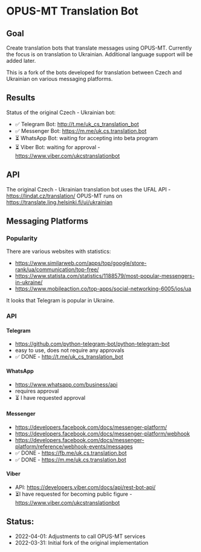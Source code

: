 # OPUS-MT Translation Bot

## Goal

Create translation bots that translate messages using OPUS-MT.
Currently the focus is on translation to Ukrainian. Additional language support will be added later.

This is a fork of the bots developed for translation between Czech and Ukrainian on various messaging platforms.

## Results

Status of the original Czech - Ukrainian bot:

- ✅ Telegram Bot: http://t.me/uk_cs_translation_bot
- ✅ Messenger Bot: https://m.me/uk.cs.translation.bot
- ⏳ WhatsApp Bot: waiting for accepting into beta program
- ⏳ Viber Bot: waiting for approval - https://www.viber.com/ukcstranslationbot

## API

The original Czech - Ukrainian translation bot uses the UFAL API - https://lindat.cz/translation/
OPUS-MT runs on https://translate.ling.helsinki.fi/ui/ukrainian

## Messaging Platforms

### Popularity

There are various websites with statistics:

- https://www.similarweb.com/apps/top/google/store-rank/ua/communication/top-free/
- https://www.statista.com/statistics/1188579/most-popular-messengers-in-ukraine/
- https://www.mobileaction.co/top-apps/social-networking-6005/ios/ua

It looks that Telegram is popular in Ukraine.

### API

#### Telegram

- https://github.com/python-telegram-bot/python-telegram-bot
- easy to use, does not require any approvals
- ✅ DONE - http://t.me/uk_cs_translation_bot

#### WhatsApp

- https://www.whatsapp.com/business/api
- requires approval
- ⏳ I have requested approval

#### Messenger

- https://developers.facebook.com/docs/messenger-platform/
- https://developers.facebook.com/docs/messenger-platform/webhook
- https://developers.facebook.com/docs/messenger-platform/reference/webhook-events/messages
- ✅ DONE - https://fb.me/uk.cs.translation.bot
- ✅ DONE - https://m.me/uk.cs.translation.bot

#### Viber

- API: https://developers.viber.com/docs/api/rest-bot-api/
- ⏳I have requested for becoming public figure - https://www.viber.com/ukcstranslationbot

## Status:

- 2022-04-01: Adjustments to call OPUS-MT services
- 2022-03-31: Initial fork of the original implementation
